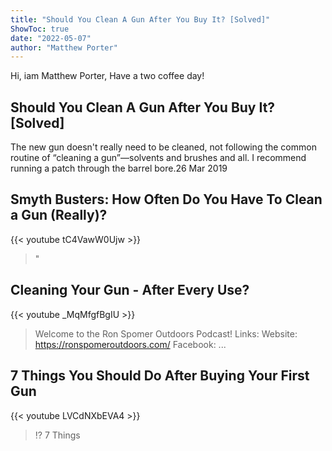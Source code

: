 ```yaml
---
title: "Should You Clean A Gun After You Buy It? [Solved]"
ShowToc: true 
date: "2022-05-07"
author: "Matthew Porter" 
---
```


Hi, iam Matthew Porter, Have a two coffee day!
## Should You Clean A Gun After You Buy It? [Solved]
The new gun doesn't really need to be cleaned, not following the common routine of “cleaning a gun”—solvents and brushes and all. I recommend running a patch through the barrel bore.26 Mar 2019

## Smyth Busters: How Often Do You Have To Clean a Gun (Really)?
{{< youtube tC4VawW0Ujw >}}
>"

## Cleaning Your Gun - After Every Use?
{{< youtube _MqMfgfBgIU >}}
>Welcome to the Ron Spomer Outdoors Podcast! Links: Website: https://ronspomeroutdoors.com/ Facebook: ...

## 7 Things You Should Do After Buying Your First Gun
{{< youtube LVCdNXbEVA4 >}}
>⁉️ 7 Things 


